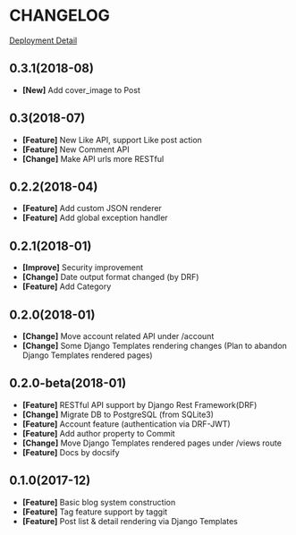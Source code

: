 # CHANGELOG

[Deployment Detail](/deployment)

## 0.3.1(2018-08)
* **[New]** Add cover_image to Post

## 0.3(2018-07)
* **[Feature]** New Like API, support Like post action
* **[Feature]** New Comment API
* **[Change]** Make API urls more RESTful

## 0.2.2(2018-04)
* **[Feature]** Add custom JSON renderer
* **[Feature]** Add global exception handler

## 0.2.1(2018-01)
* **[Improve]** Security improvement
* **[Change]** Date output format changed (by DRF)
* **[Feature]** Add Category


## 0.2.0(2018-01)
* **[Change]** Move account related API under /account
* **[Change]** Some Django Templates rendering changes (Plan to abandon Django Templates rendered pages)

## 0.2.0-beta(2018-01)
* **[Feature]** RESTful API support by Django Rest Framework(DRF)
* **[Change]** Migrate DB to PostgreSQL (from SQLite3)
* **[Feature]** Account feature (authentication via DRF-JWT)
* **[Feature]** Add author property to Commit
* **[Change]** Move Django Templates rendered pages under /views route
* **[Feature]** Docs by docsify


## 0.1.0(2017-12)
* **[Feature]** Basic blog system construction
* **[Feature]** Tag feature support by taggit
* **[Feature]** Post list & detail rendering via Django Templates
